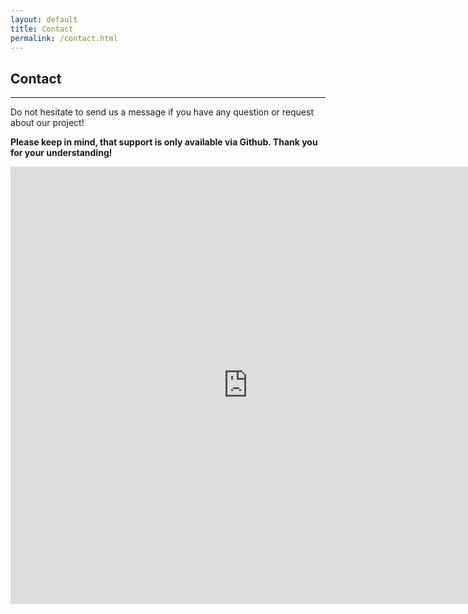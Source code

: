 ```yaml
---
layout: default
title: Contact
permalink: /contact.html
---
```


## Contact
<hr>

Do not hesitate to send us a message if you have any question or request about our project!

__Please keep in mind, that support is only available via Github. Thank you for your understanding!__

<iframe src="https://docs.google.com/forms/d/1hTACxWbP4N5_u1rSG9PDuORsznxdtT1aCsicbajMh2s/viewform?embedded=true" width="760" height="700" frameborder="0" marginheight="0" marginwidth="0">Wird geladen...</iframe>
